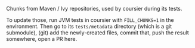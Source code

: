 Chunks from Maven / Ivy repositories, used by coursier during its tests.

To update those, run JVM tests in coursier with `FILL_CHUNKS=1` in the
environment. Then go to its `tests/metadata` directory (which is a git
submodule), (git) add the newly-created files, commit that, push the result
somewhere, open a PR here.
